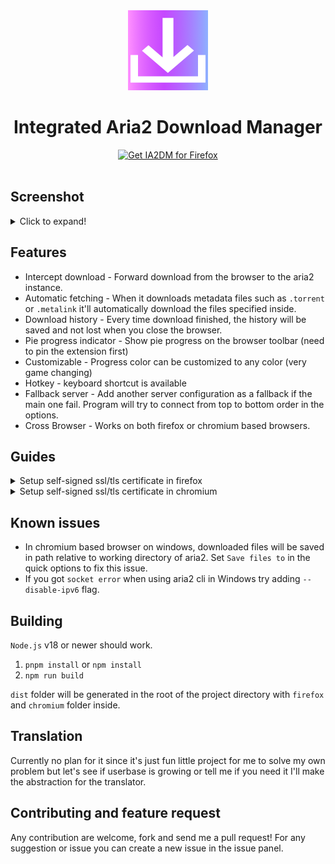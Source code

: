 <div align="center">
  <img src="./public/images/icon.png" alt="logo">
  <h1>Integrated Aria2 Download Manager</h1>
  <a href="https://addons.mozilla.org/firefox/addon/ia2dm/"><img height="60" src="https://blog.mozilla.org/addons/files/2020/04/get-the-addon-fx-apr-2020.svg" alt="Get IA2DM for Firefox" /></a>
</div>
<br>

## Screenshot

<details>
  <summary>Click to expand!</summary>
  <br>

![Popup 1](./misc/popup.png) ![Popup 2](./misc/popup2.png)
![Error](./misc/download_error.png) ![Complete](./misc/download_complete.png)
![options](./misc/options.png)

</details>

## Features

- Intercept download - Forward download from the browser to the aria2 instance.
- Automatic fetching - When it downloads metadata files such as `.torrent` or
  `.metalink` it'll automatically download the files specified inside.
- Download history - Every time download finished, the history will be saved and
  not lost when you close the browser.
- Pie progress indicator - Show pie progress on the browser toolbar (need to pin
  the extension first)
- Customizable - Progress color can be customized to any color (very game
  changing)
- Hotkey - keyboard shortcut is available
- Fallback server - Add another server configuration as a fallback if the main
  one fail. Program will try to connect from top to bottom order in the options.
- Cross Browser - Works on both firefox or chromium based browsers.

## Guides

<details>
  <summary>Setup self-signed ssl/tls certificate in firefox</summary>
  <br>

1. Run `genssl.sh` script in the `scripts` folder to generate certificates.
2. Add `root-ca.pem` to Authorities in certificate manager (search for "view
   certificates" in the firefox settings) and check
   `This certificate can identify website` when importing
3. If still not work, try disabling
   `security.certerrors.mitm.auto_enable_enterprise_roots` and
   `security.enterprise_roots.enabled` in `about:config`
4. Finally run
   `aria2c --enable-rpc --rpc-secret=topsecret --rpc-certificate=server.p12 --rpc-secure`

</details>

<details>
  <summary>Setup self-signed ssl/tls certificate in chromium</summary>
  <br>

1. Run `genssl.sh` script in the `scripts` folder to generate certificates.
2. Add `root-ca.pem` to Authorities tab in Manage certificates (search for
   "manage certificates" in the search bar) and check
   `Trust this certificate for identifying websites` when importing
3. Finally run
   `aria2c --enable-rpc --rpc-secret=topsecret --rpc-certificate=server.p12 --rpc-secure`

</details>

## Known issues

- In chromium based browser on windows, downloaded files will be saved in path
  relative to working directory of aria2. Set `Save files to` in the quick
  options to fix this issue.
- If you got `socket error` when using aria2 cli in Windows try adding
  `--disable-ipv6` flag.

## Building

`Node.js` v18 or newer should work.

1. `pnpm install` or `npm install`
2. `npm run build`

`dist` folder will be generated in the root of the project directory with
`firefox` and `chromium` folder inside.

## Translation

Currently no plan for it since it's just fun little project for me to solve my
own problem but let's see if userbase is growing or tell me if you need it I'll
make the abstraction for the translator.

## Contributing and feature request

Any contribution are welcome, fork and send me a pull request! For any
suggestion or issue you can create a new issue in the issue panel.
